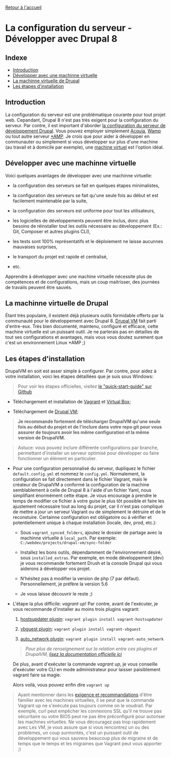 [Retour à l'accueil](../README.md)

# La configuration du serveur - Développer avec Drupal 8

## Indexe

* [Introduction](#2)
* [Développer avec une machinne virtuelle](#3)
* [La machinne virtuelle de Drupal](#4)
* [Les étapes d'installation](#5)

## Introduction

 La configuration du serveur est une problématique courante pour tout projet web. Cepandant, Drupal 8 n'est pas très exigent pour la configuration du serveur. Par contre, il est important d'aborder [la configuration du serveur de développement Drupal](https://www.drupal.org/docs/develop/local-server-setup). Vous pouvez employer simplement [Acquia](https://www.acquia.com/fr), [Wamp](http://www.wampserver.com/) ou tout autre serveur [*AMP](https://fr.wikipedia.org/wiki/*AMP). Je crois que pour aider à développer en communauter ou simplement si vous développer sur plus d'une machine (au travail et à domicile par exemple), une [machine virtuel](https://fr.wikipedia.org/wiki/Machine_virtuelle) est l'option idéal. 
 
## Développer avec une machinne virtuelle
 
 Voici quelques avantages de développer avec une machinne virtuelle:
 
 * la configuration des serveurs se fait en quelques étapes minimalistes,
 
 * la configuration des serveurs se fait qu'une seule fois au début et est facilement maintenable par la suite,
 
 * la configuration des serveurs est uniforme pour tout les utilisateurs,
 
 * les logicielles de développements peuvent être inclus, donc plus besoins de réinstaller tout les outils nécessaire au développement (Ex.: Git, Composer et autres plugins CLI),
 
 * les tests sont 100% représentatifs et le déploiement ne laisse aucunnes mauvaises surprises,
 
 * le transport du projet est rapide et centralisé,
 
 * etc.
 
Apprendre à développer avec une machine virtuelle nécessite plus de compétences et de configurations, mais un coup maitrisser, des journées de travails peuvent être sauvés.
 
## La machinne virtuelle de Drupal
 
Étant très populaire, il existent déjà plusieurs outils formidable offerts par la communauté pour le développement avec Drupal 8. [Drupal VM](https://www.drupalvm.com/) fait parti d'entre-eux. Très bien documenté, maintenu, configuré et efficace, cette machine virtuelle est un puissant outil. Je ne parlerais pas en détailles de tout ses configurations et avantages, mais vous vous doutez surement que c'est un environnement Linux *AMP ;)

## Les étapes d'installation

DrupalVM en soit est asser simple à configurer. Par contre, pour aidez à votre installation, voici les étapes détaillées que je suis sous Windows:

> Pour voir les étapes officielles, visitez [le "quick-start-guide" sur Github](https://github.com/geerlingguy/drupal-vm#quick-start-guide)

* Téléchargement et installation de  [Vagrant](https://www.vagrantup.com/downloads.html) et [Virtual Box](https://www.virtualbox.org/wiki/Downloads);

* Téléchargement de [Drupal VM](https://api.github.com/repos/geerlingguy/drupal-vm/zipball/4.4.5);

> **Je recommande fortement de télécharger DrupalVM qu'une seule fois au début du projet et de l'inclure dans votre repo git pour vous assurer de toujours avoir les même configuration et la même version de DrupalVM.**

> Astuce: vous pouvez inclure différente configurations par branche, permettant d'installer un serveur optimisé pour développer ou faire fonctionner un élément en particulier.

* Pour une configuration personnalisé du serveur, dupliquez le fichier `default.config.yml` et nommez le `config.yml`. Normalement, la configuration se fait directement dans le fichier Vagrant, mais le créateur de DrupalVM a conformé la configuration de la machine semblablement à celle de Drupal 8 à l'aide d'un fichier Yaml, nous simplifiant énormément cette étape. Je vous encourage à prendre le temps de modifier ce fichier à votre guise le plus tôt possible et faire les ajustement nécessaire tout au long du projet, car il n'est pas compliqué de mettre a jour un serveur Vagrant ou de simplement le détruire et de le reconstuire. Certainne configuration est obligatoire ou à vérifier et potentiellement unique à chaque installation (locale, dev, prod, etc.):

	* Sous `vagrant_synced_folders`, ajoutez le dossier de partage avec la machinne virtuelle à `local_path`. Par exemple: `C:/webdev/projects/drupal-vm/sync-folder`
	
	* Installez les bons outils, dépendamment de l'environnement désiré, sous `installed_extras`. Par exemple, en mode développement (dev) je vous recommande fortement Drush et la console Drupal qui vous aiderons à développer vos projet.
	
	* N’hésitez pas à modifier la version de php (7 par défaut). Personnellement, je préfère la version 5.6
	
	* Je vous laisse découvrir le reste ;)
	
* L'étape la plus difficile: *vagrant up*! Par contre, avant de l'exécuter, je vous recommande d'installer au moins trois plugins vagrant:

	1. [hostsupdater plugin](https://github.com/cogitatio/vagrant-hostsupdater): `vagrant plugin install vagrant-hostsupdater`
	
	2. [vbguest plugin](https://github.com/dotless-de/vagrant-vbguest): `vagrant plugin install vagrant-vbguest`
	
	3. [auto_network plugin](https://github.com/oscar-stack/vagrant-auto_network): `vagrant plugin install vagrant-auto_network`
	
	> *Pour plus de renseignement sur la relation entre ces plugins et DrupalVM, [lisez la documentation officielle ici](https://github.com/geerlingguy/drupal-vm)*
	
	De plus, avant d'exécuter la commande *vagrant up*, je vous conseille d'exécuter votre CLI en mode administrateur pour laisser paisiblement vagrant faire sa magie.
	
	Alors voilà, vous pouvez enfin dire `vagrant up`
	
> Ayant mentionner dans les [exigence et recommandations](../README.md#5) d'être familier avec les machines virtuelles, il se peut que la commande Vagrant up ne s'exécute pas toujours comme on le voudrait. Par exemple, curl peut empêcher les connexions SSL qu'il ne trouve pas sécuritaire ou votre BIOS peut ne pas être préconfiguré pour autoriser les machines virtuelles. Ne vous découragez pas trop rapidement avec Les VM, je vous assure que si vous rencontrez un ou des problèmes, un coup surmontés, c'est un puissant outil de développement qui vous sauvera beaucoup plus de migraine et de temps que le temps et les migraines que Vagrant peut vous apporter ;)






